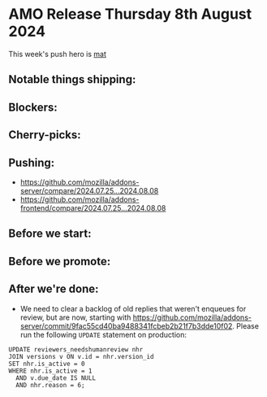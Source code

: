 # AMO Release Thursday 8th August 2024

This week's push hero is [mat](https://github.com/diox)

## Notable things shipping:

## Blockers:

## Cherry-picks:

## Pushing:

- https://github.com/mozilla/addons-server/compare/2024.07.25...2024.08.08
- https://github.com/mozilla/addons-frontend/compare/2024.07.25...2024.08.08

## Before we start:

## Before we promote:

## After we're done:

- We need to clear a backlog of old replies that weren't enqueues for review, but are now, starting with https://github.com/mozilla/addons-server/commit/9fac55cd40ba9488341fcbeb2b21f7b3dde10f02. Please run the following `UPDATE` statement on production:
```
UPDATE reviewers_needshumanreview nhr
JOIN versions v ON v.id = nhr.version_id
SET nhr.is_active = 0
WHERE nhr.is_active = 1
  AND v.due_date IS NULL
  AND nhr.reason = 6;
```
